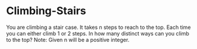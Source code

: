 # Climbing-Stairs
You are climbing a stair case. It takes n steps to reach to the top.  Each time you can either climb 1 or 2 steps. In how many distinct ways can you climb to the top?  Note: Given n will be a positive integer.
